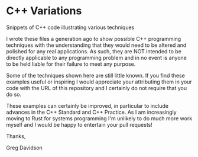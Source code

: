 # C++ Variations

Snippets of C++ code illustrating various techniques

I wrote these files a generation ago to show possible
C++ programming techniques with the understanding that
they would need to be altered and polished for any real
applications.  As such, they are NOT intended to be
directly applicable to any programming problem and in
no event is anyone to be held liable for their failure
to meet any purpose.

Some of the techniques shown here are still little
known.  If you find these examples useful or inspiring
I would appreciate your attributing them in your code
with the URL of this repository and I certainly do not
require that you do so.

These examples can certainly be improved, in particular
to include advances in the C++ Standard and C++ Practice.
As I am increasingly moving to Rust for systems programming
I'm unlikely to do much more work myself and I would be
happy to entertain your pull requests!

Thanks,

Greg Davidson
